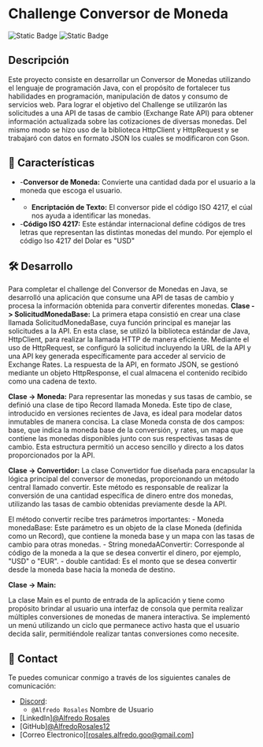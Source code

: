 # Challenge Conversor de Moneda
![Static Badge](https://img.shields.io/badge/release_date-January-green)
![Static Badge](https://img.shields.io/badge/Status-Under_review-purple)

## Descripción

Este proyecto consiste en desarrollar un Conversor de Monedas utilizando el lenguaje de programación Java, con el propósito de fortalecer tus habilidades en programación, manipulación de datos y consumo de servicios web. 
Para lograr el objetivo del Challenge se utilizarón las solicitudes a una API de tasas de cambio (Exchange Rate API) para obtener información actualizada sobre las cotizaciones de diversas monedas. 
Del mismo modo se hizo uso de la biblioteca HttpClient y HttpRequest y se trabajaró con datos en formato JSON los cuales se modificaron con Gson.


## :pencil: Características

- -**Conversor de Moneda:** Convierte una cantidad dada por el usuario a la moneda que escoga el usuario.
- - **Encriptación de Texto:** El conversor pide el código ISO 4217, el cúal nos ayuda a identificar las monedas.
- -**Código ISO 4217:** Este estándar internacional define códigos de tres letras que representan las distintas monedas del mundo. Por ejemplo el código Iso 4217 del Dolar es "USD"


## :hammer_and_wrench: Desarrollo

Para completar el challenge del Conversor de Monedas en Java, se desarrolló una aplicación que consume una API de tasas de cambio y procesa la información obtenida para convertir diferentes monedas. 
**Clase -> SolicitudMonedaBase:**
  La primera etapa consistió en crear una clase llamada SolicitudMonedaBase, cuya función principal es manejar las solicitudes a la API. 
  En esta clase, se utilizó la biblioteca estándar de Java, HttpClient, para realizar la llamada HTTP de manera eficiente. 
  Mediante el uso de HttpRequest, se configuró la solicitud incluyendo la URL de la API y una API key generada específicamente para acceder al servicio de Exchange Rates. 
  La respuesta de la API, en formato JSON, se gestionó mediante un objeto HttpResponse<String>, el cual almacena el contenido recibido como una cadena de texto.

**Clase -> Moneda:**
  Para representar las monedas y sus tasas de cambio, se definió una clase de tipo Record llamada Moneda. 
  Este tipo de clase, introducido en versiones recientes de Java, es ideal para modelar datos inmutables de manera concisa. 
  La clase Moneda consta de dos campos: base, que indica la moneda base de la conversión, y rates, un mapa que contiene las monedas disponibles junto con sus respectivas tasas de cambio. 
  Esta estructura permitió un acceso sencillo y directo a los datos proporcionados por la API.

**Clase -> Convertidor:**
  La clase Convertidor fue diseñada para encapsular la lógica principal del conversor de monedas, proporcionando un método central llamado convertir. 
  Este método es responsable de realizar la conversión de una cantidad específica de dinero entre dos monedas, utilizando las tasas de cambio obtenidas previamente desde la API.

  El método convertir recibe tres parámetros importantes:
    - Moneda monedaBase: Este parámetro es un objeto de la clase Moneda (definida como un Record), que contiene la moneda base y un mapa con las tasas de cambio para otras monedas.
    - String monedaAConvertir: Corresponde al código de la moneda a la que se desea convertir el dinero, por ejemplo, "USD" o "EUR".
    - double cantidad: Es el monto que se desea convertir desde la moneda base hacia la moneda de destino.

**Clase -> Main:**

  La clase Main es el punto de entrada de la aplicación y tiene como propósito brindar al usuario una interfaz de consola que permita realizar múltiples conversiones de monedas de manera interactiva. 
  Se implementó un menú utilizando un ciclo que permanece activo hasta que el usuario decida salir, permitiéndole realizar tantas conversiones como necesite.



## :iphone: Contact

Te puedes comunicar conmigo a través de los siguientes canales de comunicación:

- [Discord](https://discord.com):
  - `@Alfredo Rosales` Nombre de Usuario
- [LinkedIn][@Alfredo Rosales](https://www.linkedin.com/in/alfredo-rosales-aguilar-5048b0264/)
- [GitHub][@AlfredoRosales12](https://github.com/AlfredoRosales12)
- [Correo Electronico][rosales.alfredo.goo@gmail.com]
